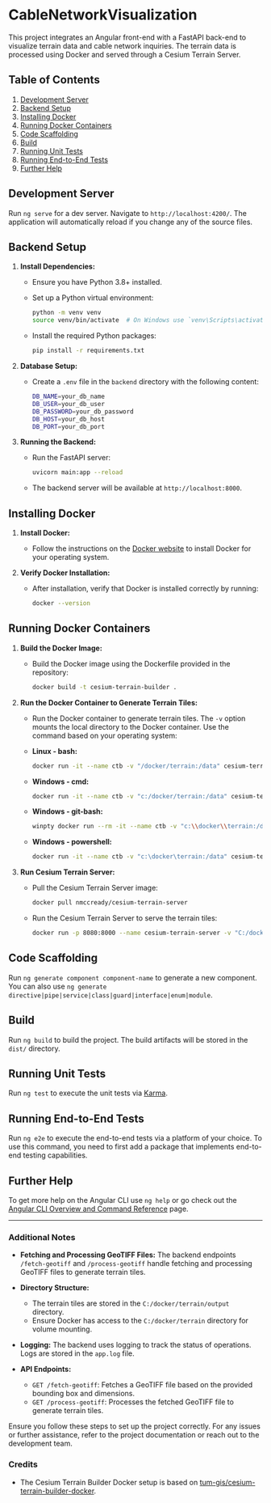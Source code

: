 # CableNetworkVisualization

This project integrates an Angular front-end with a FastAPI back-end to visualize terrain data and cable network inquiries. The terrain data is processed using Docker and served through a Cesium Terrain Server.

## Table of Contents

1. [Development Server](#development-server)
2. [Backend Setup](#backend-setup)
3. [Installing Docker](#installing-docker)
4. [Running Docker Containers](#running-docker-containers)
5. [Code Scaffolding](#code-scaffolding)
6. [Build](#build)
7. [Running Unit Tests](#running-unit-tests)
8. [Running End-to-End Tests](#running-end-to-end-tests)
9. [Further Help](#further-help)

## Development Server

Run `ng serve` for a dev server. Navigate to `http://localhost:4200/`. The application will automatically reload if you change any of the source files.

## Backend Setup

1. **Install Dependencies:**

   - Ensure you have Python 3.8+ installed.
   - Set up a Python virtual environment:

     ```sh
     python -m venv venv
     source venv/bin/activate  # On Windows use `venv\Scripts\activate`
     ```

   - Install the required Python packages:

     ```sh
     pip install -r requirements.txt
     ```

2. **Database Setup:**

   - Create a `.env` file in the `backend` directory with the following content:

     ```sh
     DB_NAME=your_db_name
     DB_USER=your_db_user
     DB_PASSWORD=your_db_password
     DB_HOST=your_db_host
     DB_PORT=your_db_port
     ```

3. **Running the Backend:**

   - Run the FastAPI server:

     ```sh
     uvicorn main:app --reload
     ```

   - The backend server will be available at `http://localhost:8000`.

## Installing Docker

1. **Install Docker:**

   - Follow the instructions on the [Docker website](https://docs.docker.com/get-docker/) to install Docker for your operating system.

2. **Verify Docker Installation:**

   - After installation, verify that Docker is installed correctly by running:

     ```sh
     docker --version
     ```

## Running Docker Containers

1. **Build the Docker Image:**

   - Build the Docker image using the Dockerfile provided in the repository:

     ```sh
     docker build -t cesium-terrain-builder .
     ```

2. **Run the Docker Container to Generate Terrain Tiles:**

   - Run the Docker container to generate terrain tiles. The `-v` option mounts the local directory to the Docker container. Use the command based on your operating system:

   - **Linux - bash:**

     ```sh
     docker run -it --name ctb -v "/docker/terrain:/data" cesium-terrain-builder
     ```

   - **Windows - cmd:**

     ```sh
     docker run -it --name ctb -v "c:/docker/terrain:/data" cesium-terrain-builder
     ```

   - **Windows - git-bash:**

     ```sh
     winpty docker run --rm -it --name ctb -v "c:\\docker\\terrain:/data" cesium-terrain-builder
     ```

   - **Windows - powershell:**

     ```sh
     docker run -it --name ctb -v "c:\docker\terrain:/data" cesium-terrain-builder
     ```

3. **Run Cesium Terrain Server:**

   - Pull the Cesium Terrain Server image:

     ```sh
     docker pull nmccready/cesium-terrain-server
     ```

   - Run the Cesium Terrain Server to serve the terrain tiles:

     ```sh
     docker run -p 8080:8000 --name cesium-terrain-server -v "C:/docker/terrain:/data/tilesets/terrain" nmccready/cesium-terrain-server
     ```

## Code Scaffolding

Run `ng generate component component-name` to generate a new component. You can also use `ng generate directive|pipe|service|class|guard|interface|enum|module`.

## Build

Run `ng build` to build the project. The build artifacts will be stored in the `dist/` directory.

## Running Unit Tests

Run `ng test` to execute the unit tests via [Karma](https://karma-runner.github.io).

## Running End-to-End Tests

Run `ng e2e` to execute the end-to-end tests via a platform of your choice. To use this command, you need to first add a package that implements end-to-end testing capabilities.

## Further Help

To get more help on the Angular CLI use `ng help` or go check out the [Angular CLI Overview and Command Reference](https://angular.dev/tools/cli) page.

---

### Additional Notes

- **Fetching and Processing GeoTIFF Files:**
  The backend endpoints `/fetch-geotiff` and `/process-geotiff` handle fetching and processing GeoTIFF files to generate terrain tiles.
- **Directory Structure:**

  - The terrain tiles are stored in the `C:/docker/terrain/output` directory.
  - Ensure Docker has access to the `C:/docker/terrain` directory for volume mounting.

- **Logging:**
  The backend uses logging to track the status of operations. Logs are stored in the `app.log` file.

- **API Endpoints:**
  - `GET /fetch-geotiff`: Fetches a GeoTIFF file based on the provided bounding box and dimensions.
  - `GET /process-geotiff`: Processes the fetched GeoTIFF file to generate terrain tiles.

Ensure you follow these steps to set up the project correctly. For any issues or further assistance, refer to the project documentation or reach out to the development team.

### Credits

- The Cesium Terrain Builder Docker setup is based on [tum-gis/cesium-terrain-builder-docker](https://github.com/tum-gis/cesium-terrain-builder-docker).
